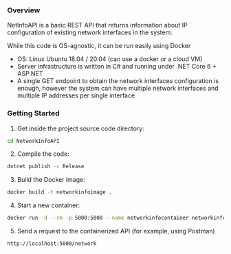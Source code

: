 ### Overview ###

NetInfoAPI  is a basic REST API that returns information about IP configuration of existing network interfaces in the system.

While this code is OS-agnostic, it can be run easily using Docker
- OS: Linux Ubuntu 18.04 / 20.04 (can use a docker or a cloud VM)
- Server infrastructure is written in C# and running under .NET Core 6 + ASP.NET
- A single GET endpoint to obtain the network interfaces configuration is enough, however the system can have multiple network interfaces and multiple IP addresses per single interface

### Getting Started

1. Get inside the project source code directory:
```bash
cd NetworkInfoAPI
```
2. Compile the code:
```bash
dotnet publish -c Release
```
3. Build the Docker image:
```bash
docker build -t networkinfoimage . 
```
4. Start a new container: 
```bash
docker run -d --rm -p 5000:5000 --name networkinfocontainer networkinfoimage
```
5. Send a request to the containerized API (for example, using Postman)
```
http://localhost:5000/network
```
